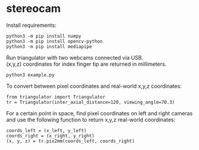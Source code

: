 # stereocam

Install requirements:
```
python3 -m pip install numpy
python3 -m pip install opencv-python
python3 -m pip install mediapipe
```

Run triangulator with two webcams connected via USB.  
(x,y,z) coordinates for index finger tip are returned in millimeters.
```
python3 example.py
```

To convert between pixel coordinates and real-world x,y,z coordinates:
```
from triangulator import Triangulator
tr = Triangulator(inter_axial_distance=120, viewing_angle=70.3)
```
For a certain point in space, find pixel coordinates on left and right cameras and use the following function to return x,y,z real-world coordinates:
```
coords_left = (x_left, y_left)
coords_right = (x_right, y_right)
(x, y, z) = tr.pix2mm(coords_left, coords_right)
```